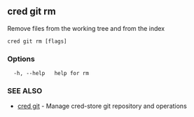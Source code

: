 ## cred git rm

Remove files from the working tree and from the index

```
cred git rm [flags]
```

### Options

```
  -h, --help   help for rm
```

### SEE ALSO

* [cred git](cred_git.md)	 - Manage cred-store git repository and operations

